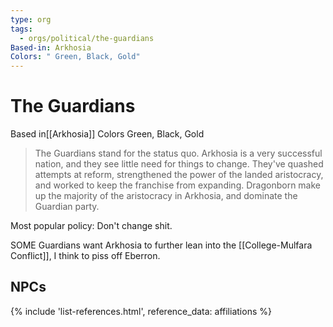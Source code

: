```yaml
---
type: org
tags:
  - orgs/political/the-guardians
Based-in: Arkhosia
Colors: " Green, Black, Gold"
---
```


# The Guardians

<span class="dataview inline-field"><span class="inline-field-key">Based in</span><span class="inline-field-value">[[Arkhosia]]</span></span>
<span class="dataview inline-field"><span class="inline-field-key">Colors</span><span class="inline-field-value"> Green, Black, Gold</span></span>

> The Guardians stand for the status quo. Arkhosia is a very successful nation, and they see little need for things to change. They've quashed attempts at reform, strengthened the power of the landed aristocracy, and worked to keep the franchise from expanding. Dragonborn make up the majority of the aristocracy in Arkhosia, and dominate the Guardian party.

Most popular policy: Don't change shit.

SOME Guardians want Arkhosia to further lean into the [[College-Mulfara Conflict]], I think to piss off Eberron.

## NPCs
{% include 'list-references.html', reference_data: affiliations %}
